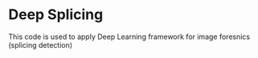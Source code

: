 # Deep Splicing

This code is used to apply Deep Learning framework for image foresnics (splicing detection)
